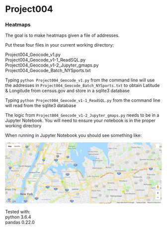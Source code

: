 # Project004
### Heatmaps

The goal is to make heatmaps given a file of addresses.

Put these four files in your current working directory:

Project004_Geocode_v1.py  
Project004_Geocode_v1-1_ReadSQL.py  
Project004_Geocode_v1-2_Jupyter_gmaps.py  
Project004_Geocode_Batch_NYSports.txt

Typing `python Project004_Geocode_v1.py` from the command line will use the addresses in `Project004_Geocode_Batch_NYSports.txt` to obtain Latitude & Longitude from census.gov and store in a sqlite3 database  

Typing `python Project004_Geocode_v1-1_ReadSQL.py` from the command line will read from the sqlite3 database  

The logic from `Project004_Geocode_v1-2_Jupyter_gmaps.py` needs to be in a Jupyter Notebook.  You will need to ensure your notebook is in the proper working directory

When running in Jupyter Notebook you should see something like:

![alt text](https://github.com/AngerK/Project004/blob/master/Project004_NYSports_Closeup.png)

Tested with:  
python 3.6.4  
pandas 0.22.0  
